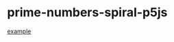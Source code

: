 # prime-numbers-spiral-p5js

[example](https://prime-numbers-spiral-p-5-js-ifq2b.ondigitalocean.app/)
